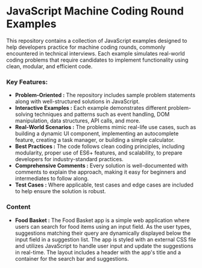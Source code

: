 # JavaScript Machine Coding Round Examples
This repository contains a collection of JavaScript examples designed to help developers practice for machine coding rounds, commonly encountered in technical interviews. Each example simulates real-world coding problems that require candidates to implement functionality using clean, modular, and efficient code.

### Key Features:
- **Problem-Oriented :** The repository includes sample problem statements along with well-structured solutions in JavaScript.
- **Interactive Examples :** Each example demonstrates different problem-solving techniques and patterns such as event handling, DOM manipulation, data structures, API calls, and more.
- **Real-World Scenarios :** The problems mimic real-life use cases, such as building a dynamic UI component, implementing an autocomplete feature, creating a task manager, or building a simple calculator.
- **Best Practices :** The code follows clean coding principles, including modularity, proper use of ES6+ features, and scalability, to prepare developers for industry-standard practices.
- **Comprehensive Comments :** Every solution is well-documented with comments to explain the approach, making it easy for beginners and intermediates to follow along.
- **Test Cases :** Where applicable, test cases and edge cases are included to help ensure the solution is robust.

### Content
- **Food Basket :** The Food Basket app is a simple web application where users can search for food items using an input field. As the user types, suggestions matching their query are dynamically displayed below the input field in a suggestion list. The app is styled with an external CSS file and utilizes JavaScript to handle user input and update the suggestions in real-time. The layout includes a header with the app's title and a container for the search bar and suggestions.
